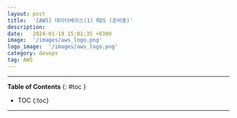 ```yaml
---
layout: post
title:  '[AWS] 데이터베이스(1) RDS (준비중)'
description: 
date:   2024-01-19 15:01:35 +0300
image:  '/images/aws_logo.png'
logo_image:  '/images/aws_logo.png'
category: devops
tag: AWS
---
```

---

**Table of Contents**
{: #toc }
*  TOC
{:toc}

---
